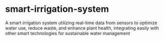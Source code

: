 # smart-irrigation-system
A smart irrigation system utilizing real-time data from sensors to optimize water use, reduce waste, and enhance plant health, integrating easily with other smart technologies for sustainable water management
